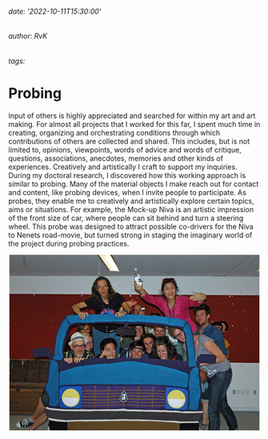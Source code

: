 ###### date: '2022-10-11T15:30:00'
###### author: RvK
###### tags:

# Probing

Input of others is highly appreciated and searched for within my art and art making. For almost all projects that I worked for this far, I spent much time in creating, organizing and orchestrating conditions through which contributions of others are collected and shared. This includes, but is not limited to, opinions, viewpoints, words of advice and words of critique, questions, associations, anecdotes, memories and other kinds of experiences. Creatively and artistically I craft to support my inquiries. During my doctoral research, I discovered how this working approach is similar to probing. Many of the material objects I make reach out for contact and content, like probing devices, when I invite people to participate. As probes, they enable me to creatively and artistically explore certain topics, aims or situations. For example, the Mock-up Niva is an artistic impression of the front size of car, where people can sit behind and turn a steering wheel. This probe was designed to attract possible co-drivers for the Niva to Nenets road-movie, but turned strong in staging the imaginary world of the project during probing practices.

<div align="center">
  <img src="assets/images/Mockup.jpg"/>
</div>

<br>
<br>
<br>
